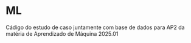 # ML
Cádigo do estudo de caso juntamente com base de dados para AP2 da matéria de Aprendizado de Máquina 2025.01
